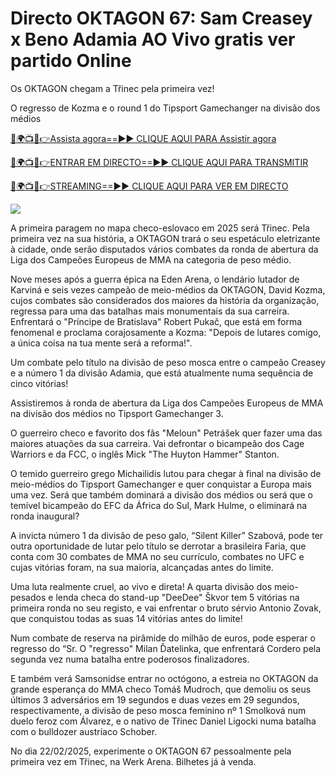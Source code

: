 # Directo OKTAGON 67: Sam Creasey x Beno Adamia AO Vivo gratis ver partido Online #

Os OKTAGON chegam a Třinec pela primeira vez!

O regresso de Kozma e o round 1 do Tipsport Gamechanger na divisão dos médios

[🔴🌍📺📱👉Assista agora==►► CLIQUE AQUI PARA Assistir agora](https://t.co/yZeIHMQq4S)

[🔴🌍📺📱👉ENTRAR EM DIRECTO==►► CLIQUE AQUI PARA TRANSMITIR](https://t.co/yZeIHMQq4S)

[🔴🌍📺📱👉STREAMING==►► CLIQUE AQUI PARA VER EM DIRECTO](https://t.co/yZeIHMQq4S)

<a href="https://t.co/yZeIHMQq4S" rel="nofollow" data-target="animated-image.originalLink"><img src="https://camo.githubusercontent.com/1be82823e85778f8a57db5ea2a2e46822e8721e5be32dc31a466a7df3bb16d49/68747470733a2f2f636c6173736963616c7363686f6f6c6f6662616c6c65746c692e636f6d2f6e686b2f72676273727465672e676966" data-canonical-src="https://classicalschoolofballetli.com/nhk/rgbsrteg.gif" style="max-width: 100%; display: inline-block;" data-target="animated-image.originalImage"></a>

A primeira paragem no mapa checo-eslovaco em 2025 será Třinec. Pela primeira vez na sua história, a OKTAGON trará o seu espetáculo eletrizante à cidade, onde serão disputados vários combates da ronda de abertura da Liga dos Campeões Europeus de MMA na categoria de peso médio.

Nove meses após a guerra épica na Eden Arena, o lendário lutador de Karviná e seis vezes campeão de meio-médios da OKTAGON, David Kozma, cujos combates são considerados dos maiores da história da organização, regressa para uma das batalhas mais monumentais da sua carreira. Enfrentará o "Príncipe de Bratislava" Robert Pukač, que está em forma fenomenal e proclama corajosamente a Kozma: "Depois de lutares comigo, a única coisa na tua mente será a reforma!".

Um combate pelo título na divisão de peso mosca entre o campeão Creasey e a número 1 da divisão Adamia, que está atualmente numa sequência de cinco vitórias!

Assistiremos à ronda de abertura da Liga dos Campeões Europeus de MMA na divisão dos médios no Tipsport Gamechanger 3.

O guerreiro checo e favorito dos fãs "Meloun" Petrášek quer fazer uma das maiores atuações da sua carreira. Vai defrontar o bicampeão dos Cage Warriors e da FCC, o inglês Mick "The Huyton Hammer" Stanton.

O temido guerreiro grego Michailidis lutou para chegar à final na divisão de meio-médios do Tipsport Gamechanger e quer conquistar a Europa mais uma vez. Será que também dominará a divisão dos médios ou será que o temível bicampeão do EFC da África do Sul, Mark Hulme, o eliminará na ronda inaugural?

A invicta número 1 da divisão de peso galo, “Silent Killer” Szabová, pode ter outra oportunidade de lutar pelo título se derrotar a brasileira Faria, que conta com 30 combates de MMA no seu currículo, combates no UFC e cujas vitórias foram, na sua maioria, alcançadas antes do limite.

Uma luta realmente cruel, ao vivo e direta! A quarta divisão dos meio-pesados ​​e lenda checa do stand-up "DeeDee" Škvor tem 5 vitórias na primeira ronda no seu registo, e vai enfrentar o bruto sérvio Antonio Zovak, que conquistou todas as suas 14 vitórias antes do limite!

Num combate de reserva na pirâmide do milhão de euros, pode esperar o regresso do “Sr. O "regresso" Milan Ďatelinka, que enfrentará Cordero pela segunda vez numa batalha entre poderosos finalizadores.

E também verá Samsonidse entrar no octógono, a estreia no OKTAGON da grande esperança do MMA checo Tomáš Mudroch, que demoliu os seus últimos 3 adversários em 19 segundos e duas vezes em 29 segundos, respectivamente, a divisão de peso mosca feminino nº 1 Smolková num duelo feroz com Álvarez, e o nativo de Třinec Daniel Ligocki numa batalha com o bulldozer austríaco Schober.

No dia 22/02/2025, experimente o OKTAGON 67 pessoalmente pela primeira vez em Třinec, na Werk Arena. Bilhetes já à venda.
